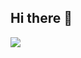 ## Hi there 👋

![](https://media1.giphy.com/media/v1.Y2lkPTc5MGI3NjExNThpcmpncGZocDgwYXQ5Y2l3cm9pbTVreGFodGU0aWoyNngyeTAwdCZlcD12MV9pbnRlcm5hbF9naWZfYnlfaWQmY3Q9Zw/3ndAvMC5LFPNMCzq7m/giphy.webp)
<!--
**izabelisiebre/izabelisiebre** is a ✨ _special_ ✨ repository because its `README.md` (this file) appears on your GitHub profile.

Here are some ideas to get you started:

- 🔭 I’m currently working on ...
- 🌱 I’m currently learning ...
- 👯 I’m looking to collaborate on ...
- 🤔 I’m looking for help with ...
- 💬 Ask me about ...
- 📫 How to reach me: ...
- 😄 Pronouns: ...
- ⚡ Fun fact: ...
-->
